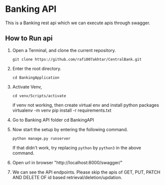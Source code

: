 # Banking API

This is a Banking rest api which we can execute apis through swagger.

## How to Run api
1. Open a Terminal, and clone the current repository.
    ```
    git clone https://github.com/rafi007akhtar/CentralBank.git
    ```
2. Enter the root directory.
    ```
    cd BankingApplication
    ```
3. Activate Venv,
	```
    cd venv/Scripts/activate
    ```
	if venv not working, then create virtual env  and install python packages
	virtualenv -m venv
	pip install -r requirements.txt
	
4. Go to Banking API folder
	cd BankingAPI

3. Now start the setup by entering the following command.
    ```
    python manage.py runserver
    ```
    If that didn't work, try replacing `python` by `python3` in the above command.

4. Open url in browser "http://localhost:8000/swagger/"
5. We can see the API endpoints. 
	Please skip the apis of GET, PUT, PATCH AND DELETE OF id based retrieval/deletion/updation.
